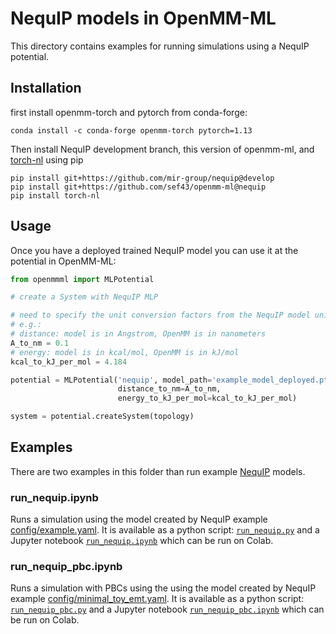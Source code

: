 # NequIP models in OpenMM-ML

This directory contains examples for running simulations using a NequIP potential.

## Installation


first install openmm-torch and pytorch from conda-forge:

```
conda install -c conda-forge openmm-torch pytorch=1.13
```

Then install NequIP development branch, this version of openmm-ml, and [torch-nl](https://github.com/felixmusil/torch_nl) using pip

```
pip install git+https://github.com/mir-group/nequip@develop
pip install git+https://github.com/sef43/openmm-ml@nequip
pip install torch-nl
```

## Usage

Once you have a deployed trained NequIP model you can use it at the potential in OpenMM-ML:

```python
from openmmml import MLPotential

# create a System with NequIP MLP

# need to specify the unit conversion factors from the NequIP model units to OpenMM units.
# e.g.:
# distance: model is in Angstrom, OpenMM is in nanometers
A_to_nm = 0.1
# energy: model is in kcal/mol, OpenMM is in kJ/mol
kcal_to_kJ_per_mol = 4.184

potential = MLPotential('nequip', model_path='example_model_deployed.pth',
                        distance_to_nm=A_to_nm,
                        energy_to_kJ_per_mol=kcal_to_kJ_per_mol)

system = potential.createSystem(topology)
```

## Examples
There are two examples in this folder than run example [NequIP](https://github.com/mir-group/nequip) models.


### run_nequip.ipynb
Runs a simulation using the model created by NequIP example [config/example.yaml](https://github.com/mir-group/nequip/blob/main/configs/example.yaml). It is available as a python script: [`run_nequip.py`](run_nequip.py) and a Jupyter notebook [`run_nequip.ipynb`](run_nequip.ipynb) which can be run on Colab.

### run_nequip_pbc.ipynb
Runs a simulation with PBCs using the using the model created by NequIP example [config/minimal_toy_emt.yaml](https://github.com/mir-group/nequip/blob/main/configs/minimal_toy_emt.yaml). It is available as a python script: [`run_nequip_pbc.py`](run_nequip.py) and a Jupyter notebook [`run_nequip_pbc.ipynb`](run_nequip.ipynb) which can be run on Colab.
